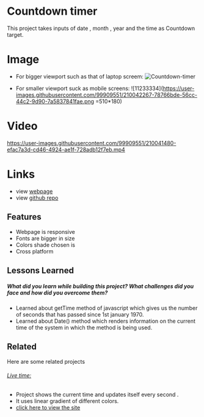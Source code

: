 
# Countdown timer 

This project takes inputs of date , month , year and the time as Countdown target.

# Image
- For bigger viewport such as that of laptop screem:
![Countdown-timer](https://user-images.githubusercontent.com/99909551/210041485-5f64fd63-70d4-4abc-9d30-371f401badae.png)

- For smaller viewport suck as mobile screens:
![11233334](https://user-images.githubusercontent.com/99909551/210042267-78766bde-56cc-44c2-9d90-7a5837841fae.png =510*180)


# Video

https://user-images.githubusercontent.com/99909551/210041480-efac7a3d-cd46-4924-ae1f-728adb12f7eb.mp4

# Links
 - view [webpage](https://themohit2003.github.io/Countdown-timer/)
 - view [github repo](https://github.com/TheMohit2003/Countdown-timer)

## Features

- Webpage is responsive
- Fonts are bigger in size
- Colors shade chosen is
- Cross platform


## Lessons Learned

##### What did you learn while building this project? What challenges did you face and how did you overcome them?
- Learned about getTime method of javascript which gives us the number of seconds that has passed since 1st january 1970.
- Learned about Date() method which renders information on the current time of the system in which the method is being used.



## Related

Here are some related projects

###### [Live time:](https://github.com/TheMohit2003/Digital-Clock)
- Project shows the current time and updates itself every second . 
- It uses linear gradient of different colors.
- [click here to view the site](https://themohit2003.github.io/Digital-Clock/)

